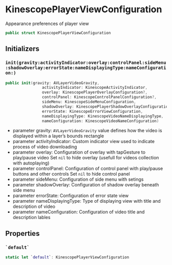# KinescopePlayerViewConfiguration

Appearance preferences of player view

``` swift
public struct KinescopePlayerViewConfiguration 
```

## Initializers

### `init(gravity:activityIndicator:overlay:controlPanel:sideMenu:shadowOverlay:errorState:nameDisplayingType:nameConfiguration:)`

``` swift
public init(gravity: AVLayerVideoGravity,
                activityIndicator: KinescopeActivityIndicator,
                overlay: KinescopePlayerOverlayConfiguration?,
                controlPanel: KinescopeControlPanelConfiguration?,
                sideMenu: KinescopeSideMenuConfiguration,
                shadowOverlay: KinescopePlayerShadowOverlayConfiguration?,
                errorState: KinescopeErrorViewConfiguration,
                nameDisplayingType: KinescopeVideoNameDisplayingType,
                nameConfiguration: KinescopeVideoNameConfiguration) 
```

  - parameter gravity: `AVLayerVideoGravity` value defines how the video is displayed within a layer’s bounds rectangle
  - parameter activityIndicator: Custom indicator view used to indicate process of video downloading
  - parameter overlay: Configuration of overlay with tapGesture to play/pause video
    Set `nil` to hide overlay (usefull for videos collection with autoplaying)
  - parameter controlPanel: Configuration of control panel with play/pause buttons and other controls
    Set `nil` to hide control panel
  - parameter sideMenu: Configuration of side menu with setings
  - parameter shadowOverlay: Configuration of shadow overlay beneath side menu
  - parameter errorState: Configuration of error state view
  - parameter nameDisplayingType: Type of displaying view with title and description of video
  - parameter nameConfiguration: Configuration of video title and description lables

## Properties

### `` `default` ``

``` swift
static let `default`: KinescopePlayerViewConfiguration 
```
